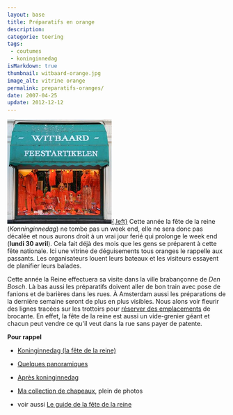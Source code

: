 ```yaml
---
layout: base
title: Préparatifs en orange
description: 
categorie: toering
tags: 
 - coutumes
 - koninginnedag
isMarkdown: true
thumbnail: witbaard-orange.jpg
image_alt: vitrine orange
permalink: preparatifs-oranges/
date: 2007-04-25
update: 2012-12-12
---
```


[![vitrine orange](witbaard-orange.jpg){.left}](http://flickr.com/photos/13274211@N00/457422197/) Cette année la fête de la reine (*Konninginnedag*) ne tombe pas un week end, elle ne sera donc pas décalée et nous aurons droit à un vrai jour ferié qui prolonge le week end (**lundi 30 avril**). Cela fait déjà des mois que les gens se préparent à cette fête nationale. Ici une vitrine de déguisements tous oranges le rappelle aux passants. Les organisateurs louent leurs bateaux et les visiteurs essayent de planifier leurs balades.

Cette année la Reine effectuera sa visite dans la ville brabançonne de *Den Bosch*. Là bas aussi les préparatifs doivent aller de bon train avec pose de fanions et de barières dans les rues. À Amsterdam aussi les préparations de la dernière semaine seront de plus en plus visibles. Nous alons voir fleurir des lignes tracées sur les trottoirs pour [réserver des emplacements](/nouveau-mot-bezet) de brocante. En effet, la fête de la reine est aussi un vide-grenier géant et chacun peut vendre ce qu'il veut dans la rue sans payer de patente.

**Pour rappel**

* [Koninginnedag (la fête de la reine)](/koninginnedag)
* [Quelques panoramiques](/pas-de-fete-du-travail)
* [Après koninginnedag](/apres-koninginnedag)
* [Ma collection de chapeaux](/hoeden), plein de photos

* voir aussi [Le guide de la fête de la reine](http://www.iamsterdam.com/visiting_exploring/culture/annual_cultural_0/queen's_day)
